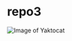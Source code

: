 # repo3

![Image of Yaktocat](http://static1.businessinsider.com/image/51bf17596bb3f7e40a000005-1226-920/tapir-3.jpg)